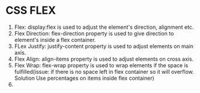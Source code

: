 # CSS FLEX

1. Flex: display:flex is used to adjust the element's direction, alignment etc.
2. Flex Direction: flex-direction property is used to give direction to element's inside a flex container.
3. FLex Justify: justify-content property is used to adjust elements on main axis.
4. Flex Align: align-items property is used to adjust elements on cross axis.
5. Flex Wrap: flex-wrap property is used to wrap elements if the space is fulfilled(issue: if there is no space left in flex container so it will overflow. Solution Use percentages on items inside flex container)
6. 